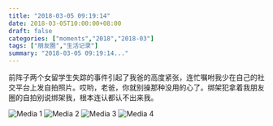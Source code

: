 ```yaml
---
title: "2018-03-05 09:19:14"
date: 2018-03-05T10:00:00+08:00
draft: false
categories: ["moments","2018","2018-03"]
tags: ["朋友圈","生活记录"]
summary: "2018-03-05 09:19:14..."
---
```


前阵子两个女留学生失踪的事件引起了我爸的高度紧张，连忙嘱咐我少在自己的社交平台上发自拍照片。哎哟，老爸，你就别操那种没用的心了。绑架犯拿着我朋友圈的自拍别说绑架我，根本连认都认不出来我。

![Media 1](/Moments/photos/2018-03-05/201803050919140.jpg)
![Media 2](/Moments/photos/2018-03-05/201803050919141.jpg)
![Media 3](/Moments/photos/2018-03-05/201803050919142.jpg)
![Media 4](/Moments/photos/2018-03-05/201803050919143.jpg)

